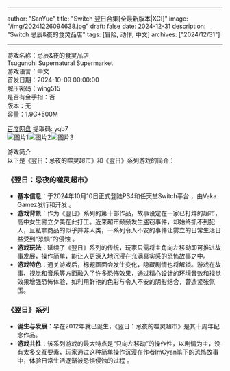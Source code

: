 
---
author: "SanYue"
title: "Switch 翌日合集[全最新版本|XCI]"
image: "/img/20241226094638.jpg"
draft: false
date: 2024-12-31
description: "Switch 忌辰&夜的食灵品店"
tags: [冒险, 动作, 中文]
archives: ["2024/12/31"]

---

游戏名称：忌辰&夜的食灵品店   
Tsugunohi Supernatural Supermarket    
游戏语言：中文  
首发日期：2024-10-09 00:00:00  
解压密码：wing515  
是否有金手指：否  
版本：无   
容量：1.9G+500M

[百度网盘](https://pan.baidu.com/s/12KBVxNWU8R02JxBTT2yWHA) 提取码: yqb7  
![图片1](/img/ed87ae.jpg)![图片2](/img/ef9454.jpg)![图片3](/img/507681.jpg)  

游戏简介  
以下是《翌日：忌夜的噬灵超市》和《翌日》系列游戏的简介：

### 《翌日：忌夜的噬灵超市》
- **基本信息**：于2024年10月10日正式登陆PS4和任天堂Switch平台 ，由Vaka Gamez发行和开发 。
- **游戏背景**：作为《翌日》系列的第十部作品，故事设定在一家已打烊的超市，高中女生雾立夕美在此打工。近来超市频频发生盗窃事件，却始终抓不到犯人，且私拿商品的似乎并非人类，一系列令人不安的事件让雾立的日常生活日益受到“恐惧”的侵蚀 。
- **游戏玩法**：延续了《翌日》系列的传统，玩家只需将主角向左移动即可推进故事发展，操作简单，能让人更深入地沉浸在充满真实感的恐怖故事之中。
- **游戏特色**：通关游戏后，标题画面会发生变化，隐藏剧情也将解锁。游戏在故事、视觉和音乐等方面融入了许多恐怖效果，通过精心设计的环境音效和视觉效果增强恐怖体验，如利用鲜艳的色彩与令人不安的阴影结合，营造紧张氛围。

### 《翌日》系列
- **诞生与发展**：早在2012年就已诞生，《翌日：忌夜的噬灵超市》是其十周年纪念作品。
- **游戏共性**：该系列游戏的最大特点是“只向左移动”的操作性，以剧情为主，没有太多交互要素，玩家通过这种简单操作沉浸在作者ImCyan笔下的恐怖故事中，体验日常生活逐渐被恐惧侵蚀的过程 。
